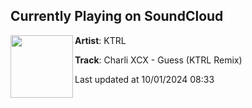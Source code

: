 ## Currently Playing on SoundCloud

[<img align="left" width="100" src="https://i1.sndcdn.com/artworks-CQj2TBuoFRFdUiri-CkOzrQ-t500x500.jpg">](https://soundcloud.com/ktrl/charli-xcx-guess-ktrl-remix)

**Artist**: KTRL 

**Track**: Charli XCX - Guess (KTRL Remix)

Last updated at 10/01/2024 08:33
